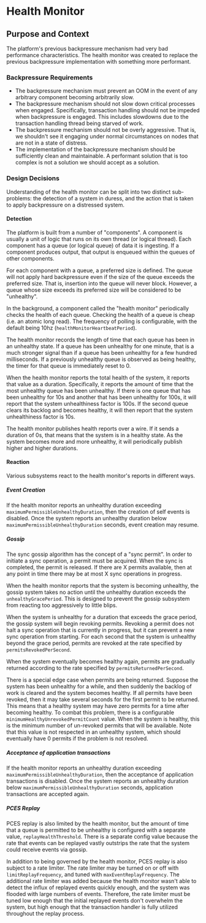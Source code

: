 # Health Monitor

## Purpose and Context

The platform's previous backpressure mechanism had very bad performance characteristics.
The health monitor was created to replace the previous backpressure implementation with something more performant.

### Backpressure Requirements

- The backpressure mechanism must prevent an OOM in the event of any arbitrary component
  becoming arbitrarily slow.
- The backpressure mechanism should not slow down critical processes when engaged.
  Specifically, transaction handling should not be impeded when backpressure is engaged.
  This includes slowdowns due to the transaction handling thread being starved of work.
- The backpressure mechanism should not be overly aggressive. That is, we shouldn't see
  it engaging under normal circumstances on nodes that are not in a state of distress.
- The implementation of the backpressure mechanism should be sufficiently clean and
  maintainable. A performant solution that is too complex is not a solution we should
  accept as a solution.

### Design Decisions

Understanding of the health monitor can be split into two distinct sub-problems: the detection of a system in duress,
and the action that is taken to apply backpressure on a distressed system.

#### Detection

The platform is built from a number of "components". A component is usually a unit of logic that runs on its
own thread (or logical thread). Each component has a queue (or logical queue) of data it is ingesting. If a component
produces output, that output is enqueued within the queues of other components.

For each component with a queue, a preferred size is defined. The queue will not apply hard backpressure even if the
size of the queue exceeds the preferred size. That is, insertion into the queue will never block. However, a queue
whose size exceeds its preferred size will be considered to be "unhealthy".

In the background, a component called the "health monitor" periodically checks the health of each queue.
Checking the health of a queue is cheap (i.e. an atomic long read). The frequency of polling is configurable, with the
default being 10hz (`healthMonitorHeartbeatPeriod`).

The health monitor records the length of time that each queue has been in an unhealthy state. If a queue has been
unhealthy for one minute, that is a much stronger signal than if a queue has been unhealthy for a few hundred
milliseconds. If a previously unhealthy queue is observed as being healthy, the timer for that queue is immediately
reset to 0.

When the health monitor reports the total health of the system, it reports that value as a duration. Specifically,
it reports the amount of time that the most unhealthy queue has been unhealthy. If there is one queue that has been
unhealthy for 10s and another that has been unhealthy for 100s, it will report that the system unhealthiness factor
is 100s. If the second queue clears its backlog and becomes healthy, it will then report that the system unhealthiness
factor is 10s.

The health monitor publishes health reports over a wire. If it sends a duration of 0s, that means that the system is in
a healthy state. As the system becomes more and more unhealthy, it will periodically publish higher and higher
durations.

#### Reaction

Various subsystems react to the health monitor's reports in different ways.

##### Event Creation

If the health monitor reports an unhealthy duration exceeding `maximumPermissibleUnhealthyDuration`, then the creation
of self events is disabled. Once the system reports an unhealthy duration below `maximumPermissibleUnhealthyDuration`
seconds, event creation may resume.

##### Gossip

The sync gossip algorithm has the concept of a "sync permit". In order to initiate a sync operation, a permit must
be acquired. When the sync is completed, the permit is released. If there are X permits available,
then at any point in time there may be at most X sync operations in progress.

When the health monitor reports that the system is becoming unhealthy, the gossip system takes no action until the
unhealthy duration exceeds the `unhealthyGracePeriod`. This is designed to prevent the gossip
subsystem from reacting too aggressively to little blips.

When the system is unhealthy for a duration that exceeds the grace period, the gossip system will begin revoking
permits. Revoking a permit does not halt a sync operation that is currently in progress, but it can prevent a new
sync operation from starting. For each second that the system is unhealthy beyond the grace period, permits are revoked
at the rate specified by `permitsRevokedPerSecond`.

When the system eventually becomes healthy again, permits are gradually returned according to the rate specified by
`permitsReturnedPerSecond`.

There is a special edge case when permits are being returned. Suppose the system has been unhealthy for a while, and
then suddenly the backlog of work is cleared and the system becomes healthy. If all permits have been revoked, then
it may take several seconds for the first permit to be returned. This means that a healthy system may have zero permits
for a time after becoming healthy. To combat this problem, there is a configurable `minimumHealthyUnrevokedPermitCount`
value. When the system is healthy, this is the minimum number of un-revoked permits that will be available. Note that
this value is not respected in an unhealthy system, which should eventually have 0 permits if the problem is not
resolved.

##### Acceptance of application transactions

If the health monitor reports an unhealthy duration exceeding `maximumPermissibleUnhealthyDuration`, then the acceptance
of application transactions is disabled. Once the system reports an unhealthy duration below
`maximumPermissibleUnhealthyDuration` seconds, application transactions are accepted again.

##### PCES Replay

PCES replay is also limited by the health monitor, but the amount of time that a queue is permitted to be unhealthy
is configured with a separate value, `replayHealthThreshold`. There is a separate config value because the rate that
events can be replayed vastly outstrips the rate that the system could receive events via gossip.

In addition to being governed by the health monitor, PCES replay is also subject to a rate limiter. The rate
limiter may be turned on or off with `limitReplayFrequency`, and tuned with `maxEventReplayFrequency`.
The additional rate limiter was added because the health monitor wasn't able to detect the influx of replayed events
quickly enough, and the system was flooded with large numbers of events. Therefore, the rate limiter must be tuned
low enough that the initial replayed events don't overwhelm the system, but high enough that the transaction handler
is fully utilized throughout the replay process.
